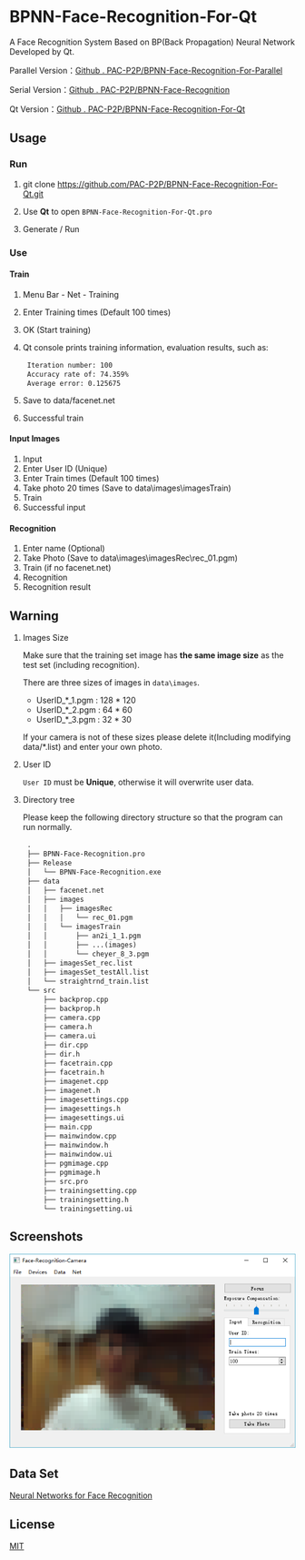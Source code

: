 # BPNN-Face-Recognition-For-Qt

A Face Recognition System Based on BP(Back Propagation) Neural Network Developed by Qt.

Parallel Version：[Github . PAC-P2P/BPNN-Face-Recognition-For-Parallel](https://github.com/PAC-P2P/BPNN-Face-Recognition-For-Parallel)

Serial Version：[Github . PAC-P2P/BPNN-Face-Recognition](https://github.com/PAC-P2P/BPNN-Face-Recognition)

Qt Version：[Github . PAC-P2P/BPNN-Face-Recognition-For-Qt](https://github.com/PAC-P2P/BPNN-Face-Recognition-For-Qt)


## Usage

### Run

1. git clone https://github.com/PAC-P2P/BPNN-Face-Recognition-For-Qt.git

2. Use **Qt** to open `BPNN-Face-Recognition-For-Qt.pro`

3. Generate / Run

### Use

#### Train

1. Menu Bar - Net - Training
2. Enter Training times (Default 100 times)
3. OK (Start training)
4. Qt console prints training information, evaluation results, such as:

		Iteration number: 100
		Accuracy rate of: 74.359%
		Average error: 0.125675

5. Save to data/facenet.net
6. Successful train

#### Input Images

1. Input
2. Enter User ID (Unique)
3. Enter Train times (Default 100 times)
4. Take photo 20 times (Save to data\images\imagesTrain)
5. Train
6. Successful input

#### Recognition

1. Enter name (Optional)
2. Take Photo (Save to data\images\imagesRec\rec_01.pgm)
3. Train (if no facenet.net)
4. Recognition
5. Recognition result

## Warning

1. Images Size

	Make sure that the training set image has **the same image size** as the test set (including recognition).

	There are three sizes of images in `data\images`.

	* UserID_\*_1.pgm : 128 * 120
	* UserID_\*_2.pgm : 64 * 60
	* UserID_\*_3.pgm : 32 * 30

	If your camera is not of these sizes please delete it(Including modifying data/*.list) and enter your own photo.

2. User ID

	`User ID` must be **Unique**, otherwise it will overwrite user data.

3. Directory tree

	Please keep the following directory structure so that the program can run normally.

		.
		├── BPNN-Face-Recognition.pro
		├── Release
		│   └── BPNN-Face-Recognition.exe
		├── data
		│   ├── facenet.net
		│   ├── images
		│   │   ├── imagesRec
		│   │   │   └── rec_01.pgm
		│   │   └── imagesTrain
		│   │       ├── an2i_1_1.pgm
		│   │       ├── ...(images)
		│   │       └── cheyer_8_3.pgm
		│   ├── imagesSet_rec.list
		│   ├── imagesSet_testAll.list
		│   └── straightrnd_train.list
		└── src
    		├── backprop.cpp
    		├── backprop.h
    		├── camera.cpp
    		├── camera.h
    		├── camera.ui
    		├── dir.cpp
    		├── dir.h
    		├── facetrain.cpp
    		├── facetrain.h
    		├── imagenet.cpp
    		├── imagenet.h
    		├── imagesettings.cpp
    		├── imagesettings.h
    		├── imagesettings.ui
    		├── main.cpp
    		├── mainwindow.cpp
    		├── mainwindow.h
    		├── mainwindow.ui
    		├── pgmimage.cpp
    		├── pgmimage.h
    		├── src.pro
    		├── trainingsetting.cpp
    		├── trainingsetting.h
    		└── trainingsetting.ui



## Screenshots

![CaptureInput](CaptureInput.png)

## Data Set

[Neural Networks for Face Recognition](http://www.cs.cmu.edu/afs/cs.cmu.edu/user/mitchell/ftp/faces.html)

## License

[MIT](https://github.com/PAC-P2P/BPNN-Face-Recognition-For-Qt/blob/master/LICENSE)
